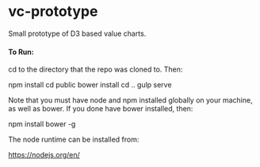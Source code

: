 # vc-prototype
Small prototype of D3 based value charts.


#### To Run:

cd to the directory that the repo was cloned to. Then:

  npm install
  cd public
  bower install
  cd ..
  gulp serve
  
Note that you must have node and npm installed globally on your machine, as well as bower. If you done have bower installed, then:

  npm install bower -g
  
The node runtime can be installed from:

https://nodejs.org/en/
  
